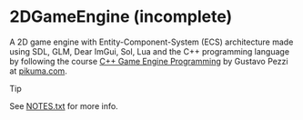 # 2DGameEngine (incomplete)

A 2D game engine with Entity-Component-System (ECS) architecture made using SDL, GLM, Dear ImGui, Sol, Lua and the C++ programming language by following the course [C++ Game Engine Programming](https://pikuma.com/courses/cpp-2d-game-engine-development) by Gustavo Pezzi at [pikuma.com](https://pikuma.com).

> [!TIP]
> See [NOTES.txt](NOTES.txt) for more info.

